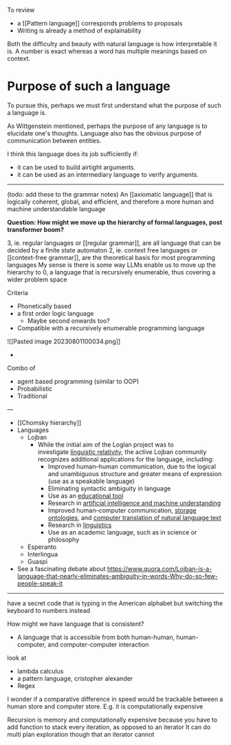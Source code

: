 To review
- a [[Pattern language]] corresponds problems to  proposals
- Writing is already a method of explainability

Both the difficulty and beauty with natural language is how interpretable it is. A number is exact whereas a word has multiple meanings based on context. 
# Purpose of such a language
To pursue this, perhaps we must first understand what the purpose of such a language is.

As Wittgenstein mentioned, perhaps the purpose of any language is to elucidate one's thoughts. Language also has the obvious purpose of communication between entities. 

I think this language does its job sufficiently if:
- it can be used to build airtight arguments. 
- it can be used as an intermediary language to verify arguments.

---
(todo: add these to the grammar notes)
An [[axiomatic language]] that is logically coherent, global, and efficient, and therefore a more human and machine understandable language

**Question: How might we move up the hierarchy of formal languages, post transformer boom?** 

3, ie. regular languages or [[regular grammar]], are all language that can be decided by a finite state automaton 
2, ie. context free languages or [[context-free grammar]], are the theoretical basis for most programming languages 
My sense is there is some way LLMs enable us to move up the hierarchy to 0, a language that is recursively enumerable, thus covering a wider problem space 

Criteria
- Phonetically based
- a first order logic language 
	- Maybe second onwards too?
- Compatible with a recursively enumerable programming language 

![[Pasted image 20230801100034.png]]

-
Combo of 
- agent based programming (similar to OOP)
- Probabilistic
- Traditional

—

- [[Chomsky hierarchy]]
- Languages
	- Lojban 
		- While the initial aim of the Loglan project was to investigate [linguistic relativity](https://en.wikipedia.org/api/rest_v1/page/mobile-html/Linguistic_relativity "Linguistic relativity"), the active Lojban community recognizes additional applications for the language, including:
			- Improved human–human communication, due to the logical and unambiguous structure and greater means of expression (use as a speakable language)
			- Eliminating syntactic ambiguity in language
			- Use as an [educational tool](https://en.wikipedia.org/api/rest_v1/page/mobile-html/Education "Education")
			- Research in [artificial intelligence and machine understanding](https://en.wikipedia.org/api/rest_v1/page/mobile-html/Artificial_intelligence "Artificial intelligence")
			- Improved human–computer communication, [storage ontologies](https://en.wikipedia.org/api/rest_v1/page/mobile-html/Ontology_(information_science) "Ontology (information science)"), and [computer translation of natural language text](https://en.wikipedia.org/api/rest_v1/page/mobile-html/Machine_translation "Machine translation")
			- Research in [linguistics](https://en.wikipedia.org/api/rest_v1/page/mobile-html/Linguistics "Linguistics")
			- Use as an academic language, such as in science or philosophy
	- Esperanto
	- Interlingua
	- Guaspi
- See a fascinating debate about https://www.quora.com/Lojban-is-a-language-that-nearly-eliminates-ambiguity-in-words-Why-do-so-few-people-speak-it

---

have a secret code that is typing in the American alphabet but switching the keyboard to numbers instead

How might we have language that is consistent? 

- A language that is accessible from both human-human, human-computer, and computer-computer interaction

look at
- lambda calculus
- a pattern language, cristopher alexander
- Regex

I wonder if a comparative difference in speed would be trackable between a human store and computer store. E.g. it is computationally expensive 

Recursion is memory and computationally expensive because you have to add function to stack every iteration, as opposed to an iterator 
It can do multi plan exploration though that an iterator cannot

